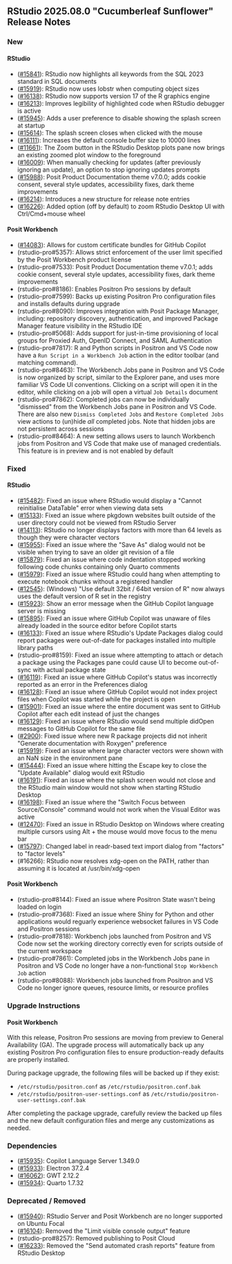 ## RStudio 2025.08.0 "Cucumberleaf Sunflower" Release Notes

### New

#### RStudio

- ([#15841](https://github.com/rstudio/rstudio/issues/15841)): RStudio now highlights all keywords from the SQL 2023 standard in SQL documents 
- ([#15919](https://github.com/rstudio/rstudio/issues/15919)): RStudio now uses lobstr when computing object sizes
- ([#16138](https://github.com/rstudio/rstudio/issues/16138)): RStudio now supports version 17 of the R graphics engine
- ([#16213](https://github.com/rstudio/rstudio/issues/16213)): Improves legibility of highlighted code when RStudio debugger is active
- ([#15945](https://github.com/rstudio/rstudio/issues/15945)): Adds a user preference to disable showing the splash screen at startup
- ([#15614](https://github.com/rstudio/rstudio/issues/15614)): The splash screen closes when clicked with the mouse
- ([#16111](https://github.com/rstudio/rstudio/issues/16111)): Increases the default console buffer size to 10000 lines
- ([#11661](https://github.com/rstudio/rstudio/issues/11661)): The Zoom button in the RStudio Desktop plots pane now brings an existing zoomed plot window to the foreground 
- ([#16009](https://github.com/rstudio/rstudio/issues/16009)): When manually checking for updates (after previously ignoring an update), an option to stop ignoring updates prompts
- ([#15988](https://github.com/rstudio/rstudio/issues/15988)): Posit Product Documentation theme v7.0.0; adds cookie consent, several style updates, accessibility fixes, dark theme improvements
- ([#16214](https://github.com/rstudio/rstudio/issues/16214)): Introduces a new structure for release note entries
- ([#16226](https://github.com/rstudio/rstudio/issues/16226)): Added option (off by default) to zoom RStudio Desktop UI with Ctrl/Cmd+mouse wheel

#### Posit Workbench

- ([#14083](https://github.com/rstudio/rstudio/issues/14083)): Allows for custom certificate bundles for GitHub Copilot
- (rstudio-pro#5357): Allows strict enforcement of the user limit specified by the Posit Workbench product license
- (rstudio-pro#7533): Posit Product Documentation theme v7.0.1; adds cookie consent, several style updates, accessibility fixes, dark theme improvements
- (rstudio-pro#8186): Enables Positron Pro sessions by default
- (rstudio-pro#7599): Backs up existing Positron Pro configuration files and installs defaults during upgrade
- (rstudio-pro#8090): Improves integration with Posit Package Manager, including: repository discovery, authentication, and improved Package Manager feature visibility in the RStudio IDE
- (rstudio-pro#5068): Adds support for just-in-time provisioning of local groups for Proxied Auth, OpenID Connect, and SAML Authentication
- (rstudio-pro#7817): R and Python scripts in Positron and VS Code now have a `Run Script in a Workbench Job` action in the editor toolbar (and matching command).
- (rstudio-pro#8463): The Workbench Jobs pane in Positron and VS Code is now organized by script, similar to the Explorer pane, and uses more familiar VS Code UI conventions. Clicking on a script will open it in the editor, while clicking on a job will open a virtual `Job Details` document
- (rstudio-pro#7862): Completed jobs can now be individually "dismissed" from the Workbench Jobs pane in Positron and VS Code. There are also new `Dismiss Completed Jobs` and `Restore Completed Jobs` view actions to (un)hide *all* completed jobs. Note that hidden jobs are not persistent across sessions
- (rstudio-pro#8464): A new setting allows users to launch Workbench jobs from Positron and VS Code that make use of managed credentials. This feature is in preview and is not enabled by default

### Fixed

#### RStudio

- ([#15482](https://github.com/rstudio/rstudio/issues/15482)): Fixed an issue where RStudio would display a "Cannot reinitialise DataTable" error when viewing data sets 
- ([#15133](https://github.com/rstudio/rstudio/issues/15133)): Fixed an issue where pkgdown websites built outside of the user directory could not be viewed from RStudio Server
- ([#14113](https://github.com/rstudio/rstudio/issues/14113)): RStudio no longer displays factors with more than 64 levels as though they were character vectors
- ([#15955](https://github.com/rstudio/rstudio/issues/15955)): Fixed an issue where the "Save As" dialog would not be visible when trying to save an older git revision of a file
- ([#15879](https://github.com/rstudio/rstudio/issues/15879)): Fixed an issue where code indentation stopped working following code chunks containing only Quarto comments
- ([#15979](https://github.com/rstudio/rstudio/issues/15979)): Fixed an issue where RStudio could hang when attempting to execute notebook chunks without a registered handler
- ([#12545](https://github.com/rstudio/rstudio/issues/12545)): (Windows) "Use default 32bit / 64bit version of R" now always uses the default version of R set in the registry
- ([#15923](https://github.com/rstudio/rstudio/issues/15923)): Show an error message when the GitHub Copilot language server is missing
- ([#15895](https://github.com/rstudio/rstudio/issues/15895)): Fixed an issue where GitHub Copilot was unaware of files already loaded in the source editor before Copilot starts
- ([#16133](https://github.com/rstudio/rstudio/issues/16133)): Fixed an issue where RStudio's Update Packages dialog could report packages were out-of-date for packages installed into multiple library paths
- (rstudio-pro#8159): Fixed an issue where attempting to attach or detach a package using the Packages pane could cause UI to become out-of-sync with actual package state
- ([#16119](https://github.com/rstudio/rstudio/issues/16119)): Fixed an issue where GitHub Copilot's status was incorrectly reported as an error in the Preferences dialog
- ([#16128](https://github.com/rstudio/rstudio/issues/16128)): Fixed an issue where GitHub Copilot would not index project files when Copilot was started while the project is open
- ([#15901](https://github.com/rstudio/rstudio/issues/15901)): Fixed an issue where the entire document was sent to GitHub Copilot after each edit instead of just the changes
- ([#16129](https://github.com/rstudio/rstudio/issues/16129)): Fixed an issue where RStudio would send multiple didOpen messages to GitHub Copilot for the same file
- ([#2900](https://github.com/rstudio/rstudio/issues/2900)): Fixed issue where new R package projects did not inherit "Generate documentation with Roxygen" preference
- ([#15919](https://github.com/rstudio/rstudio/issues/15919)): Fixed an issue where large character vectors were shown with an NaN size in the environment pane
- ([#15444](https://github.com/rstudio/rstudio/issues/15444)): Fixed an issue where hitting the Escape key to close the "Update Available" dialog would exit RStudio
- ([#16191](https://github.com/rstudio/rstudio/issues/16191)): Fixed an issue where the splash screen would not close and the RStudio main window would not show when starting RStudio Desktop
- ([#16198](https://github.com/rstudio/rstudio/issues/16198)): Fixed an issue where the "Switch Focus between Source/Console" command would not work when the Visual Editor was active
- ([#12470](https://github.com/rstudio/rstudio/issues/12470)): Fixed an issue in RStudio Desktop on Windows where creating multiple cursors using Alt + the mouse would move focus to the menu bar
- ([#15797](https://github.com/rstudio/rstudio/issues/15797)): Changed label in readr-based text import dialog from "factors" to "factor levels"
- (#16266): RStudio now resolves xdg-open on the PATH, rather than assuming it is located at /usr/bin/xdg-open

#### Posit Workbench

- (rstudio-pro#8144): Fixed an issue where Positron State wasn't being loaded on login
- (rstudio-pro#7368): Fixed an issue where Shiny for Python and other applications would reguarly experience websocket failures in VS Code and Positron sessions
- (rstudio-pro#7818): Workbench jobs launched from Positron and VS Code now set the working directory correctly even for scripts outside of the current workspace
- (rstudio-pro#7861): Completed jobs in the Workbench Jobs pane in Positron and VS Code no longer have a non-functional `Stop Workbench Job` action
- (rstudio-pro#8088): Workbench jobs launched from Positron and VS Code no longer ignore queues, resource limits, or resource profiles

### Upgrade Instructions

#### Posit Workbench

With this release, Positron Pro sessions are moving from preview to General Availability (GA). The upgrade process will automatically back up any existing Positron Pro configuration files to ensure production-ready defaults are properly installed.

During package upgrade, the following files will be backed up if they exist:
- `/etc/rstudio/positron.conf` as `/etc/rstudio/positron.conf.bak`
- `/etc/rstudio/positron-user-settings.conf` as `/etc/rstudio/positron-user-settings.conf.bak`

After completing the package upgrade, carefully review the backed up files and the new default configuration files and merge any customizations as needed.

### Dependencies

- ([#15935](https://github.com/rstudio/rstudio/issues/15935)): Copilot Language Server 1.349.0
- ([#15933](https://github.com/rstudio/rstudio/issues/15933)): Electron 37.2.4
- ([#16062](https://github.com/rstudio/rstudio/issues/13924)): GWT 2.12.2
- ([#15934](https://github.com/rstudio/rstudio/issues/15934)): Quarto 1.7.32

### Deprecated / Removed

- ([#15940](https://github.com/rstudio/rstudio/issues/15940)): RStudio Server and Posit Workbench are no longer supported on Ubuntu Focal
- ([#16104](https://github.com/rstudio/rstudio/issues/16104)): Removed the "Limit visible console output" feature
- (rstudio-pro#8257): Removed publishing to Posit Cloud
- ([#16233](https://github.com/rstudio/rstudio/issues/16233)): Removed the "Send automated crash reports" feature from RStudio Desktop
